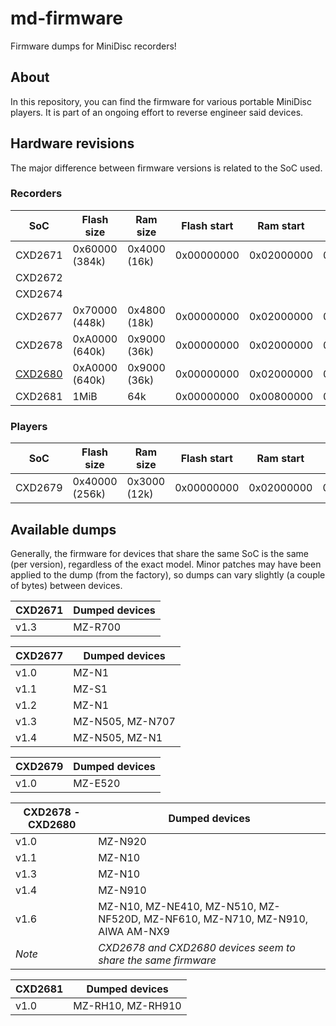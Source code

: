# md-firmware
Firmware dumps for MiniDisc recorders!

## About
In this repository, you can find the firmware for various portable MiniDisc players. It is part of an ongoing effort to reverse engineer said devices.

## Hardware revisions
The major difference between firmware versions is related to the SoC used. 


### Recorders
| **SoC** | **Flash size** | **Ram size** | **Flash start** | **Ram start** | **Peripherals start** | **CPU Core** | **NetMD** |
|---------|----------------|--------------|-----------------|---------------|-----------------------|--------------|-----------|
| CXD2671 | 0x60000 (384k) | 0x4000 (16k) | 0x00000000      | 0x02000000    | 0x03000000            | ARM7TDMI     | No        |
| CXD2672 |                |              |                 |               |                       | ARM7TDMI     | No        |
| CXD2674 |                |              |                 |               |                       | ARM7TDMI     | No        |
| CXD2677 | 0x70000 (448k) | 0x4800 (18k) | 0x00000000      | 0x02000000    | 0x03000000            | ARM7TDMI?    | Yes       |
| CXD2678 | 0xA0000 (640k) | 0x9000 (36k) | 0x00000000      | 0x02000000    | 0x03000000            | ARM7TDMI?    | Yes       |
| <a href="https://github.com/Sir68k/md-firmware/wiki/CXD2680">CXD2680</a> | 0xA0000 (640k) | 0x9000 (36k) | 0x00000000      | 0x02000000    | 0x03000000            | ARM7TDMI?    | Yes       |
| CXD2681  | 1MiB         | 64k           | 0x00000000      | 0x00800000    | 0x03000000            | ARM          | Yes        |

### Players

| **SoC** | **Flash size** | **Ram size** | **Flash start** | **Ram start** | **Peripherals start** | **CPU Core** | **NetMD** |
|---------|----------------|--------------|-----------------|---------------|-----------------------|--------------|-----------|
| CXD2679 | 0x40000 (256k) | 0x3000 (12k) | 0x00000000      | 0x02000000    | 0x03000000            | ARM7TDMI?    | No        |

## Available dumps
Generally, the firmware for devices that share the same SoC is the same (per version), regardless of the exact model. Minor patches may have been applied to the dump (from the factory), so dumps can vary slightly (a couple of bytes) between devices.

| **CXD2671** | **Dumped devices**                                             |
|-------------|----------------------------------------------------------------|
| v1.3        | MZ-R700                                                        |

| **CXD2677** | **Dumped devices**                                             |
|-------------|----------------------------------------------------------------|
| v1.0        | MZ-N1                                                          |
| v1.1        | MZ-S1                                                          |
| v1.2        | MZ-N1                                                          |
| v1.3        | MZ-N505, MZ-N707                                               |
| v1.4        | MZ-N505, MZ-N1                                                 |

| **CXD2679**           | **Dumped devices**                                             |
|-----------------------|----------------------------------------------------------------|
| v1.0                  | MZ-E520                                                        |

| **CXD2678 - CXD2680** | **Dumped devices**                                             |
|-----------------------|----------------------------------------------------------------|
| v1.0                  | MZ-N920                                                        |
| v1.1                  | MZ-N10                                                         |
| v1.3                  | MZ-N10                                                         |
| v1.4                  | MZ-N910                                                        |
| v1.6                  | MZ-N10, MZ-NE410, MZ-N510, MZ-NF520D, MZ-NF610, MZ-N710, MZ-N910, AIWA AM-NX9 |
| _Note_                | _CXD2678 and CXD2680 devices seem to share the same firmware_ |

| **CXD2681**           | **Dumped devices**                                             |
|-----------------------|----------------------------------------------------------------|
| v1.0                  | MZ-RH10, MZ-RH910                                              |
